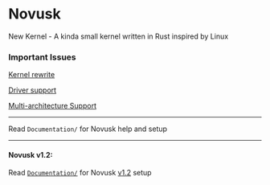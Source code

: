 # Novusk
New Kernel - A kinda small kernel written in Rust inspired by Linux

### Important Issues
[Kernel rewrite](https://github.com/NathanMcMillan54/novusk/issues/7)

[Driver support](https://github.com/NathanMcMillan54/novusk/issues/6)

[Multi-architecture Support](https://github.com/NathanMcMillan54/novusk/issues/5)

---

Read ``Documentation/`` for Novusk help and setup

---

#### Novusk v1.2:

Read [``Documentation/``](https://github.com/NathanMcMillan54/novusk/tree/v1.2/Documentation) for Novusk 
[v1.2](https://github.com/NathanMcMillan54/novusk/releases/tag/v1.2) setup
